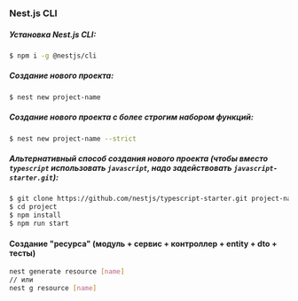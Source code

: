 ### Nest.js CLI

##### Установка Nest.js CLI:

```bash
$ npm i -g @nestjs/cli
```

##### Создание нового проекта:

```bash
$ nest new project-name
```

##### Создание нового проекта с более строгим набором функций:
```bash
$ nest new project-name --strict
```

##### Альтернативный способ создания нового проекта (чтобы вместо `typescript` использовать `javascript`, надо задействовать `javascript-starter.git`):

```bash
$ git clone https://github.com/nestjs/typescript-starter.git project-name
$ cd project
$ npm install
$ npm run start
```

#### Создание "ресурса" (модуль + сервис + контроллер + entity + dto + тесты)
```bash
nest generate resource [name]
// или
nest g resource [name]
```